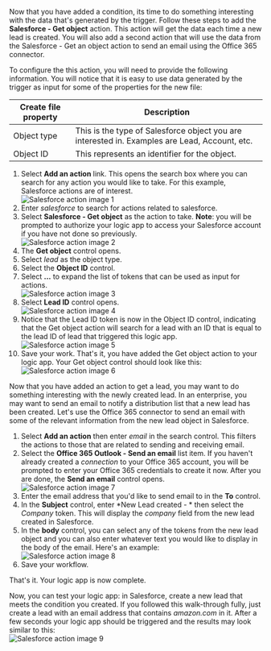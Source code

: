 Now that you have added a condition, its time to do something interesting with the data that's generated by the trigger. Follow these steps to add the **Salesforce - Get object** action. This action will get the data each time a new lead is created. You will also add a second action that will use the data from the Salesforce - Get an object action to send an email using the Office 365 connector.  

To configure the this action, you will need to provide the following information. You will notice that it is easy to use data generated by the trigger as input for some of the properties for the new file:

| Create file property | Description |
| --- | --- |
| Object type |This is the type of Salesforce object you are interested in. Examples are Lead, Account, etc. |
| Object ID |This represents an identifier for the object. |

1. Select **Add an action** link. This opens the search box where you can search for any action you would like to take. For this example, Salesforce actions are of interest.      
   ![Salesforce action image 1](./media/connectors-create-api-salesforce/action-1.png)  
2. Enter *salesforce* to search for actions related to salesforce.
3. Select **Salesforce - Get object** as the action to take.   **Note**: you will be prompted to authorize your logic app to access your Salesforce account if you have not done so previously.    
   ![Salesforce action image 2](./media/connectors-create-api-salesforce/action-2.png)    
4. The **Get object** control opens.  
5. Select *lead* as the object type.
6. Select the **Object ID** control.
7. Select **...** to expand the list of tokens that can be used as input for actions.       
   ![Salesforce action image 3](./media/connectors-create-api-salesforce/action-3.png)    
8. Select **Lead ID** control opens.   
   ![Salesforce action image 4](./media/connectors-create-api-salesforce/action-4.png)     
9. Notice that the Lead ID token is now in the Object ID control, indicating that the Get object action will search for a lead with an ID that is equal to the lead ID of lead that triggered this logic app.  
   ![Salesforce action image 5](./media/connectors-create-api-salesforce/action-5.png)  
10. Save your work. That's it, you have added the Get object action to your logic app. Your Get object control should look like this:    
    ![Salesforce action image 6](./media/connectors-create-api-salesforce/action-6.png)  

Now that you have added an action to get a lead, you may want to do something interesting with the newly created lead. In an enterprise, you may want to send an email to notify a distribution list that a new lead has been created. Let's use the Office 365 connector to send an email with some of the relevant information from the new lead object in Salesforce.  

1. Select **Add an action** then enter *email* in the search control. This filters the actions to those that are related to sending and receiving email.  
2. Select the **Office 365 Outlook - Send an email** list item. If you haven't already created a *connection* to your Office 365 account, you will be prompted to enter your Office 365 credentials to create it now. After you are done, the **Send an email** control opens.        
   ![Salesforce action image 7](./media/connectors-create-api-salesforce/action-7.png)  
3. Enter the email address that you'd like to send email to in the **To** control.
4. In the **Subject** control, enter *New Lead created - * then select the *Company* token. This will display the *company* field from the new lead created in Salesforce.  
5. In the **body** control, you can select any of the tokens from the new lead object and you can also enter whatever text you would like to display in the body of the email. Here's an example:  
   ![Salesforce action image 8](./media/connectors-create-api-salesforce/action-8.png)   
6. Save your workflow.  

That's it. Your logic app is now complete.  

Now, you can test your logic app: in Salesforce, create a new lead that meets the condition you created.  If you followed this walk-through fully, just create a lead with an email address that contains *amazon.com* in it. After a few seconds your logic app should be triggered and the results may look similar to this:  
![Salesforce action image 9](./media/connectors-create-api-salesforce/action-9.png)  

